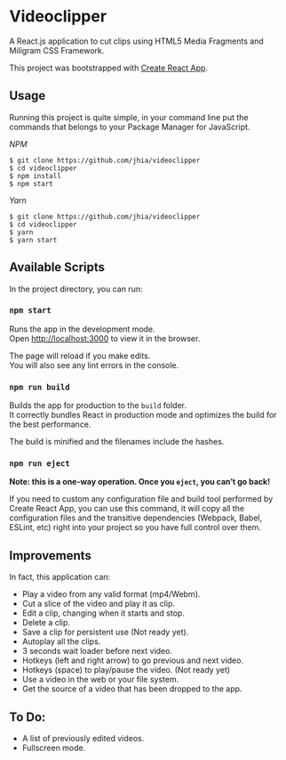 # Videoclipper

A React.js application to cut clips using HTML5 Media Fragments and Miligram CSS
Framework.

This project was bootstrapped with [Create React App](https://github.com/facebookincubator/create-react-app).


## Usage

Running this project is quite simple, in your command line put the commands that belongs to your Package Manager for JavaScript.

*NPM*

```
$ git clone https://github.com/jhia/videoclipper
$ cd videoclipper
$ npm install
$ npm start
```

*Yarn*

```
$ git clone https://github.com/jhia/videoclipper
$ cd videoclipper
$ yarn
$ yarn start
```


## Available Scripts

In the project directory, you can run:

### `npm start`

Runs the app in the development mode.<br>
Open [http://localhost:3000](http://localhost:3000) to view it in the browser.

The page will reload if you make edits.<br>
You will also see any lint errors in the console.


### `npm run build`

Builds the app for production to the `build` folder.<br>
It correctly bundles React in production mode and optimizes the build for the best performance.

The build is minified and the filenames include the hashes.


### `npm run eject`

**Note: this is a one-way operation. Once you `eject`, you can’t go back!**

If you need to custom any configuration file and build tool performed by Create React App, you can use this command, it will copy all the configuration files and the transitive dependencies (Webpack, Babel, ESLint, etc) right into your project so you have full control over them.

## Improvements

In fact, this application can:
- Play a video from any valid format (mp4/Webm).
- Cut a slice of the video and play it as clip.
- Edit a clip, changing when it starts and stop.
- Delete a clip.
- Save a clip for persistent use (Not ready yet).
- Autoplay all the clips.
- 3 seconds wait loader before next video.
- Hotkeys (left and right arrow) to go previous and next video.
- Hotkeys (space) to play/pause the video. (Not ready yet)
- Use a video in the web or your file system.
- Get the source of a video that has been dropped to the app.

## To Do:
- A list of previously edited videos.
- Fullscreen mode.
